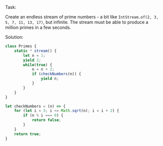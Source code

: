 Task:  

Create an endless stream of prime numbers - a bit like ```IntStream.of(2, 3, 5, 7, 11, 13, 17)```, but infinite. The stream must be able to produce a million primes in a few seconds.  

Solution:

```js
class Primes {
    static * stream() {
        let n = 1;
        yield 2;
        while(true) {
            n = n + 2;
            if (checkNumbers(n)) {
                yield n;
            }  
        }
    }
}

let checkNumbers = (n) => {
    for (let i = 3; i <= Math.sqrt(n); i = i + 2) {
        if (n % i === 0) {
            return false;
        }
    }
    return true;
}
```


